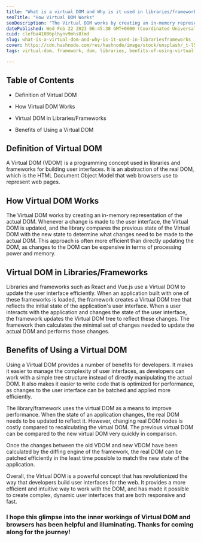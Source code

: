 ```yaml
---
title: "What is a virtual DOM and Why is it used in libraries/frameworks?"
seoTitle: "How Virtual DOM Works"
seoDescription: "The Virtual DOM works by creating an in-memory representation of the actual DOM. Whenever a change is made to the user interface, the Virtual DOM is updated"
datePublished: Wed Feb 22 2023 06:45:38 GMT+0000 (Coordinated Universal Time)
cuid: clefba41006plhynv9mhs8lmd
slug: what-is-a-virtual-dom-and-why-is-it-used-in-librariesframeworks
cover: https://cdn.hashnode.com/res/hashnode/image/stock/unsplash/_t-l5FFH8VA/upload/2b5fd00339218080fceec41ae4ec4767.jpeg
tags: virtual-dom, framework, dom, libraries, benfits-of-using-virtual-dom

---
```


## **Table of Contents**

* Definition of Virtual DOM
    
* How Virtual DOM Works
    
* Virtual DOM in Libraries/Frameworks
    
* Benefits of Using a Virtual DOM
    

## **Definition of Virtual DOM**

A Virtual DOM (VDOM) is a programming concept used in libraries and frameworks for building user interfaces. It is an abstraction of the real DOM, which is the HTML Document Object Model that web browsers use to represent web pages.

## **How Virtual DOM Works**

The Virtual DOM works by creating an in-memory representation of the actual DOM. Whenever a change is made to the user interface, the Virtual DOM is updated, and the library compares the previous state of the Virtual DOM with the new state to determine what changes need to be made to the actual DOM. This approach is often more efficient than directly updating the DOM, as changes to the DOM can be expensive in terms of processing power and memory.

## **Virtual DOM in Libraries/Frameworks**

Libraries and frameworks such as React and Vue.js use a Virtual DOM to update the user interface efficiently. When an application built with one of these frameworks is loaded, the framework creates a Virtual DOM tree that reflects the initial state of the application's user interface. When a user interacts with the application and changes the state of the user interface, the framework updates the Virtual DOM tree to reflect these changes. The framework then calculates the minimal set of changes needed to update the actual DOM and performs those changes.

## **Benefits of Using a Virtual DOM**

Using a Virtual DOM provides a number of benefits for developers. It makes it easier to manage the complexity of user interfaces, as developers can work with a simple tree structure instead of directly manipulating the actual DOM. It also makes it easier to write code that is optimized for performance, as changes to the user interface can be batched and applied more efficiently.

The library/framework uses the virtual DOM as a means to improve performance. When the state of an application changes, the real DOM needs to be updated to reflect it. However, changing real DOM nodes is costly compared to recalculating the virtual DOM. The previous virtual DOM can be compared to the new virtual DOM very quickly in comparison.

Once the changes between the old VDOM and new VDOM have been calculated by the diffing engine of the framework, the real DOM can be patched efficiently in the least time possible to match the new state of the application.

Overall, the Virtual DOM is a powerful concept that has revolutionized the way that developers build user interfaces for the web. It provides a more efficient and intuitive way to work with the DOM, and has made it possible to create complex, dynamic user interfaces that are both responsive and fast.

### **I hope this glimpse into the inner workings of** Virtual DOM **and browsers has been helpful and illuminating. Thanks for coming along for the journey!**